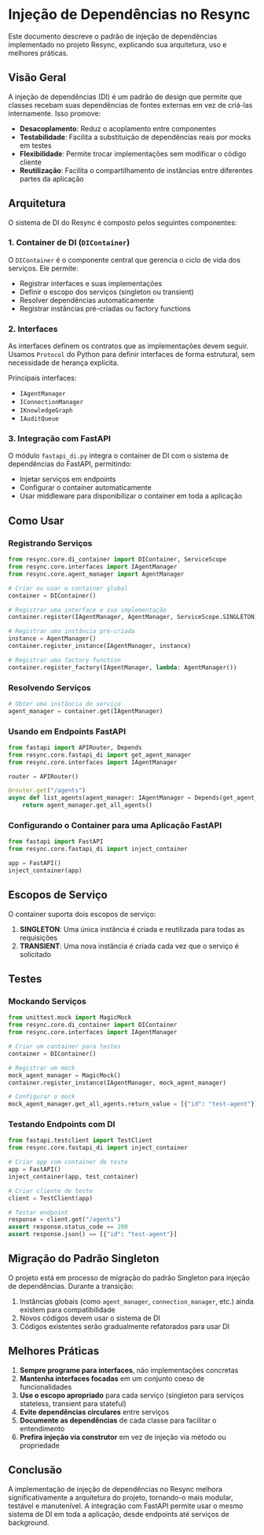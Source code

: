# Injeção de Dependências no Resync

Este documento descreve o padrão de injeção de dependências implementado no projeto Resync, explicando sua arquitetura, uso e melhores práticas.

## Visão Geral

A injeção de dependências (DI) é um padrão de design que permite que classes recebam suas dependências de fontes externas em vez de criá-las internamente. Isso promove:

- **Desacoplamento**: Reduz o acoplamento entre componentes
- **Testabilidade**: Facilita a substituição de dependências reais por mocks em testes
- **Flexibilidade**: Permite trocar implementações sem modificar o código cliente
- **Reutilização**: Facilita o compartilhamento de instâncias entre diferentes partes da aplicação

## Arquitetura

O sistema de DI do Resync é composto pelos seguintes componentes:

### 1. Container de DI (`DIContainer`)

O `DIContainer` é o componente central que gerencia o ciclo de vida dos serviços. Ele permite:

- Registrar interfaces e suas implementações
- Definir o escopo dos serviços (singleton ou transient)
- Resolver dependências automaticamente
- Registrar instâncias pré-criadas ou factory functions

### 2. Interfaces

As interfaces definem os contratos que as implementações devem seguir. Usamos `Protocol` do Python para definir interfaces de forma estrutural, sem necessidade de herança explícita.

Principais interfaces:
- `IAgentManager`
- `IConnectionManager`
- `IKnowledgeGraph`
- `IAuditQueue`

### 3. Integração com FastAPI

O módulo `fastapi_di.py` integra o container de DI com o sistema de dependências do FastAPI, permitindo:

- Injetar serviços em endpoints
- Configurar o container automaticamente
- Usar middleware para disponibilizar o container em toda a aplicação

## Como Usar

### Registrando Serviços

```python
from resync.core.di_container import DIContainer, ServiceScope
from resync.core.interfaces import IAgentManager
from resync.core.agent_manager import AgentManager

# Criar ou usar o container global
container = DIContainer()

# Registrar uma interface e sua implementação
container.register(IAgentManager, AgentManager, ServiceScope.SINGLETON)

# Registrar uma instância pré-criada
instance = AgentManager()
container.register_instance(IAgentManager, instance)

# Registrar uma factory function
container.register_factory(IAgentManager, lambda: AgentManager())
```

### Resolvendo Serviços

```python
# Obter uma instância do serviço
agent_manager = container.get(IAgentManager)
```

### Usando em Endpoints FastAPI

```python
from fastapi import APIRouter, Depends
from resync.core.fastapi_di import get_agent_manager
from resync.core.interfaces import IAgentManager

router = APIRouter()

@router.get("/agents")
async def list_agents(agent_manager: IAgentManager = Depends(get_agent_manager)):
    return agent_manager.get_all_agents()
```

### Configurando o Container para uma Aplicação FastAPI

```python
from fastapi import FastAPI
from resync.core.fastapi_di import inject_container

app = FastAPI()
inject_container(app)
```

## Escopos de Serviço

O container suporta dois escopos de serviço:

1. **SINGLETON**: Uma única instância é criada e reutilizada para todas as requisições
2. **TRANSIENT**: Uma nova instância é criada cada vez que o serviço é solicitado

## Testes

### Mockando Serviços

```python
from unittest.mock import MagicMock
from resync.core.di_container import DIContainer
from resync.core.interfaces import IAgentManager

# Criar um container para testes
container = DIContainer()

# Registrar um mock
mock_agent_manager = MagicMock()
container.register_instance(IAgentManager, mock_agent_manager)

# Configurar o mock
mock_agent_manager.get_all_agents.return_value = [{"id": "test-agent"}]
```

### Testando Endpoints com DI

```python
from fastapi.testclient import TestClient
from resync.core.fastapi_di import inject_container

# Criar app com container de teste
app = FastAPI()
inject_container(app, test_container)

# Criar cliente de teste
client = TestClient(app)

# Testar endpoint
response = client.get("/agents")
assert response.status_code == 200
assert response.json() == [{"id": "test-agent"}]
```

## Migração do Padrão Singleton

O projeto está em processo de migração do padrão Singleton para injeção de dependências. Durante a transição:

1. Instâncias globais (como `agent_manager`, `connection_manager`, etc.) ainda existem para compatibilidade
2. Novos códigos devem usar o sistema de DI
3. Códigos existentes serão gradualmente refatorados para usar DI

## Melhores Práticas

1. **Sempre programe para interfaces**, não implementações concretas
2. **Mantenha interfaces focadas** em um conjunto coeso de funcionalidades
3. **Use o escopo apropriado** para cada serviço (singleton para serviços stateless, transient para stateful)
4. **Evite dependências circulares** entre serviços
5. **Documente as dependências** de cada classe para facilitar o entendimento
6. **Prefira injeção via construtor** em vez de injeção via método ou propriedade

## Conclusão

A implementação de injeção de dependências no Resync melhora significativamente a arquitetura do projeto, tornando-o mais modular, testável e manutenível. A integração com FastAPI permite usar o mesmo sistema de DI em toda a aplicação, desde endpoints até serviços de background.
